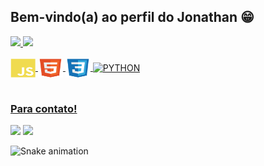 ## Bem-vindo(a) ao perfil do Jonathan 😁

 <div>
   <a href="https://github.com/jaassis">
   <img height="180em" src="https://github-readme-stats.vercel.app/api?username=jaassis&show_icons=true&theme=synthwave&include_all_commits=true&count_private=true"/>
   <img height="180em" src="https://github-readme-stats.vercel.app/api/top-langs/?username=jaassis&layout=compact&langs_count=6&theme=synthwave"/>

</div>
<div style="display: inline_block"><br>
  <img align="center" alt="Js" height="30" width="40" src="https://raw.githubusercontent.com/devicons/devicon/master/icons/javascript/javascript-plain.svg">
  <img align="center" alt="HTML" height="30" width="40" src="https://raw.githubusercontent.com/devicons/devicon/master/icons/html5/html5-original.svg">
  <img align="center" alt="CSS" height="30" width="40" src="https://raw.githubusercontent.com/devicons/devicon/master/icons/css3/css3-original.svg">
  <img align="center" alt="PYTHON" height="30" width="40" src="https://cdn.jsdelivr.net/gh/devicons/devicon/icons/python/python-original-wordmark.svg" />
</div>
 
 <br>
 
  ### Para contato!
 
<div> 

  <a href = "jaassis@icloud.com"><img src="https://img.shields.io/badge/-iCLOUD-%23333?style=for-the-badge&logo=gmail&logoColor=white" target="_blank"></a>
  <a href="https://www.linkedin.com/in/jonathan-almeida-de-assis-91174114b/"><img src="https://img.shields.io/badge/-LinkedIn-%230077B5?style=for-the-badge&logo=linkedin&logoColor=white" target="_blank"></a> 
 
  ![Snake animation](https://github.com/jaassis/jaassis/blob/output/github-contribution-grid-snake.svg)

</div>
